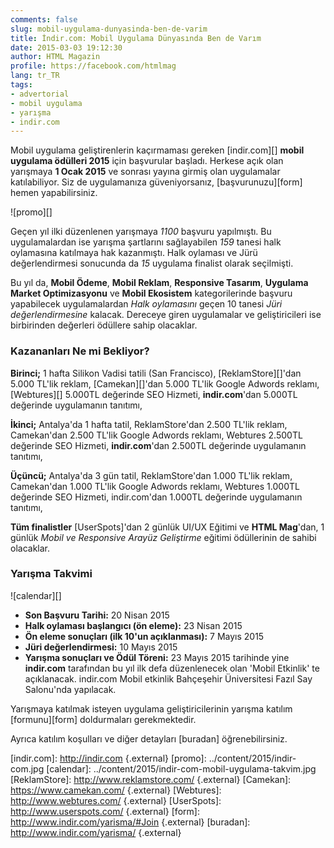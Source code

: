 ```yaml
---
comments: false
slug: mobil-uygulama-dunyasinda-ben-de-varim
title: İndir.com: Mobil Uygulama Dünyasında Ben de Varım
date: 2015-03-03 19:12:30
author: HTML Magazin
profile: https://facebook.com/htmlmag
lang: tr_TR
tags:
- advertorial
- mobil uygulama
- yarışma
- indir.com
---
```

Mobil uygulama geliştirenlerin kaçırmaması gereken [indir.com][] __mobil uygulama ödülleri 2015__ için başvurular başladı. Herkese açık olan yarışmaya __1 Ocak 2015__ ve sonrası yayına girmiş olan uygulamalar katılabiliyor. Siz de uygulamanıza güveniyorsanız, [başvurunuzu][form] hemen yapabilirsiniz.

![promo][]

Geçen yıl ilki düzenlenen yarışmaya _1100_ başvuru yapılmıştı. Bu uygulamalardan ise yarışma şartlarını sağlayabilen _159_ tanesi halk oylamasına katılmaya hak kazanmıştı. Halk oylaması ve Jürü değerlendirmesi sonucunda da _15_ uygulama finalist olarak seçilmişti.

Bu yıl da, __Mobil Ödeme__, __Mobil Reklam__, __Responsive Tasarım__, __Uygulama Market Optimizasyonu__ ve __Mobil Ekosistem__ kategorilerinde başvuru yapabilecek uygulamalardan _Halk oylamasını_ geçen 10 tanesi _Jüri değerlendirmesine_ kalacak. Dereceye giren uygulamalar ve geliştiricileri ise birbirinden değerleri ödüllere sahip olacaklar.

### Kazananları Ne mi Bekliyor?
__Birinci;__ 1 hafta Silikon Vadisi tatili (San Francisco), [ReklamStore][]'dan 5.000 TL'lik reklam, [Camekan][]'dan 5.000 TL'lik Google Adwords reklamı, [Webtures][] 5.000TL değerinde SEO Hizmeti, __indir.com__'dan 5.000TL değerinde uygulamanın tanıtımı,

__İkinci;__ Antalya'da 1 hafta tatil, ReklamStore'dan 2.500 TL'lik reklam, Camekan'dan 2.500 TL'lik Google Adwords reklamı, Webtures 2.500TL değerinde SEO Hizmeti, __indir.com__'dan 2.500TL değerinde uygulamanın tanıtımı,

__Üçüncü;__ Antalya'da 3 gün tatil, ReklamStore'dan 1.000 TL'lik reklam, Camekan'dan 1.000 TL'lik Google Adwords reklamı, Webtures 1.000TL değerinde SEO Hizmeti, indir.com'dan 1.000TL değerinde uygulamanın tanıtımı,
 
__Tüm finalistler__ [UserSpots]'dan 2 günlük UI/UX Eğitimi ve __HTML Mag__'dan, 1 günlük _Mobil ve Responsive Arayüz Geliştirme_ eğitimi ödüllerinin de sahibi olacaklar.


### Yarışma Takvimi

![calendar][]

* __Son Başvuru Tarihi:__ 20 Nisan 2015
* __Halk oylaması başlangıcı (ön eleme):__ 23 Nisan 2015
* __Ön eleme sonuçları (ilk 10'un açıklanması):__ 7 Mayıs 2015
* __Jüri değerlendirmesi:__ 10 Mayıs 2015
* __Yarışma sonuçları ve Ödül Töreni:__ 23 Mayıs 2015 tarihinde yine __indir.com__ tarafından bu yıl ilk defa düzenlenecek olan 'Mobil Etkinlik' te açıklanacak. indir.com Mobil etkinlik Bahçeşehir Üniversitesi Fazıl Say Salonu'nda yapılacak.

Yarışmaya katılmak isteyen uygulama geliştiricilerinin yarışma katılım [formunu][form] doldurmaları gerekmektedir. 

Ayrıca katılım koşulları ve diğer detayları [buradan] öğrenebilirsiniz.

[indir.com]: http://indir.com {.external}
[promo]: ../content/2015/indir-com.jpg
[calendar]: ../content/2015/indir-com-mobil-uygulama-takvim.jpg
[ReklamStore]: http://www.reklamstore.com/ {.external}
[Camekan]: https://www.camekan.com/ {.external}
[Webtures]: http://www.webtures.com/ {.external}
[UserSpots]: http://www.userspots.com/ {.external}
[form]: http://www.indir.com/yarisma/#Join {.external}
[buradan]: http://www.indir.com/yarisma/ {.external}